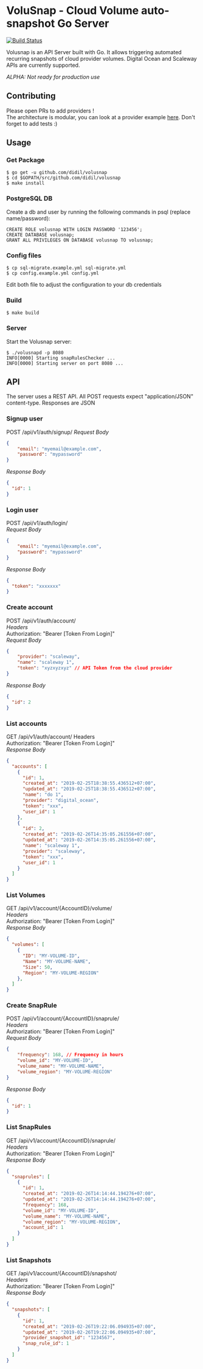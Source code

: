 # VoluSnap - Cloud Volume auto-snapshot Go Server

[![Build Status](https://travis-ci.org/didil/volusnap.svg?branch=master)](https://travis-ci.org/didil/volusnap)

Volusnap is an API Server built with Go. It allows triggering automated recurring snapshots of cloud provider volumes. Digital Ocean and Scaleway APIs are currently supported.  

*ALPHA: Not ready for production use*

## Contributing 
Please open PRs to add providers !  
The architecture is modular, you can look at a provider example [here](pkg/api/digitalocean.go). Don't forget to add tests :)


## Usage

### Get Package
```
$ go get -u github.com/didil/volusnap
$ cd $GOPATH/src/github.com/didil/volusnap
$ make install
```

### PostgreSQL DB
Create a db and user by running the following commands in psql (replace name/password):
```
CREATE ROLE volusnap WITH LOGIN PASSWORD '123456';
CREATE DATABASE volusnap;
GRANT ALL PRIVILEGES ON DATABASE volusnap TO volusnap;
```

### Config files
```
$ cp sql-migrate.example.yml sql-migrate.yml
$ cp config.example.yml config.yml
```
Edit both file to adjust the configuration to your db credentials

### Build
```
$ make build
```

### Server
Start the Volusnap server:
```
$ ./volusnapd -p 8080
INFO[0000] Starting snapRulesChecker ...                
INFO[0000] Starting server on port 8080 ...    
```

## API
The server uses a REST API. All POST requests expect "application/JSON" content-type. Responses are JSON

### Signup user
POST /api/v1/auth/signup/
*Request Body*
```json
{
    "email": "myemail@example.com",
    "password": "mypassword"
}
```
*Response Body*
```json
{
  "id": 1
}
```

### Login user  
POST /api/v1/auth/login/  
*Request Body*
```json
{
    "email": "myemail@example.com",
    "password": "mypassword"
}
```
*Response Body*
```json
{
  "token": "xxxxxxx"
}
```

### Create account
POST /api/v1/auth/account/  
*Headers*  
Authorization: "Bearer [Token From Login]"  
*Request Body*
```json
{
	"provider": "scaleway",
	"name": "scaleway 1", 
	"token": "xyzxyzxyz" // API Token from the cloud provider
}
```
*Response Body*
```json
{
  "id": 2
}
``` 

### List accounts 
GET /api/v1/auth/account/ 
Headers  
Authorization: "Bearer [Token From Login]"  
*Response Body*
```json
{
  "accounts": [
    {
      "id": 1,
      "created_at": "2019-02-25T18:38:55.436512+07:00",
      "updated_at": "2019-02-25T18:38:55.436512+07:00",
      "name": "do 1",
      "provider": "digital_ocean",
      "token": "xxx",
      "user_id": 1
    },
    {
      "id": 2,
      "created_at": "2019-02-26T14:35:05.261556+07:00",
      "updated_at": "2019-02-26T14:35:05.261556+07:00",
      "name": "scaleway 1",
      "provider": "scaleway",
      "token": "xxx",
      "user_id": 1
    }
  ]
}
``` 

### List Volumes
GET /api/v1/account/{AccountID}/volume/  
*Headers*  
Authorization: "Bearer [Token From Login]"  
*Response Body*
```json
{
  "volumes": [
    {
      "ID": "MY-VOLUME-ID",
      "Name": "MY-VOLUME-NAME",
      "Size": 50,
      "Region": "MY-VOLUME-REGION"
    },  
  ]
}
```

### Create SnapRule
POST /api/v1/account/{AccountID}/snaprule/  
*Headers*  
Authorization: "Bearer [Token From Login]"  
*Request Body*
```json
{
	"frequency": 168, // Frequency in hours
	"volume_id": "MY-VOLUME-ID",
	"volume_name": "MY-VOLUME-NAME",
	"volume_region": "MY-VOLUME-REGION"
}
```
*Response Body*
```json
{
  "id": 1
}
```

### List SnapRules
GET /api/v1/account/{AccountID}/snaprule/  
*Headers*  
Authorization: "Bearer [Token From Login]"  
*Response Body*
```json
{
  "snaprules": [
    {
      "id": 1,
      "created_at": "2019-02-26T14:14:44.194276+07:00",
      "updated_at": "2019-02-26T14:14:44.194276+07:00",
      "frequency": 168,
      "volume_id": "MY-VOLUME-ID",
      "volume_name": "MY-VOLUME-NAME",
      "volume_region": "MY-VOLUME-REGION",
      "account_id": 1
    }
  ]
}
```


### List Snapshots
GET /api/v1/account/{AccountID}/snapshot/  
*Headers*  
Authorization: "Bearer [Token From Login]"  
*Response Body*
```json
{
  "snapshots": [
    {
      "id": 1,
      "created_at": "2019-02-26T19:22:06.094935+07:00",
      "updated_at": "2019-02-26T19:22:06.094935+07:00",
      "provider_snapshot_id": "1234567",
      "snap_rule_id": 1
    }
  ]
}
```